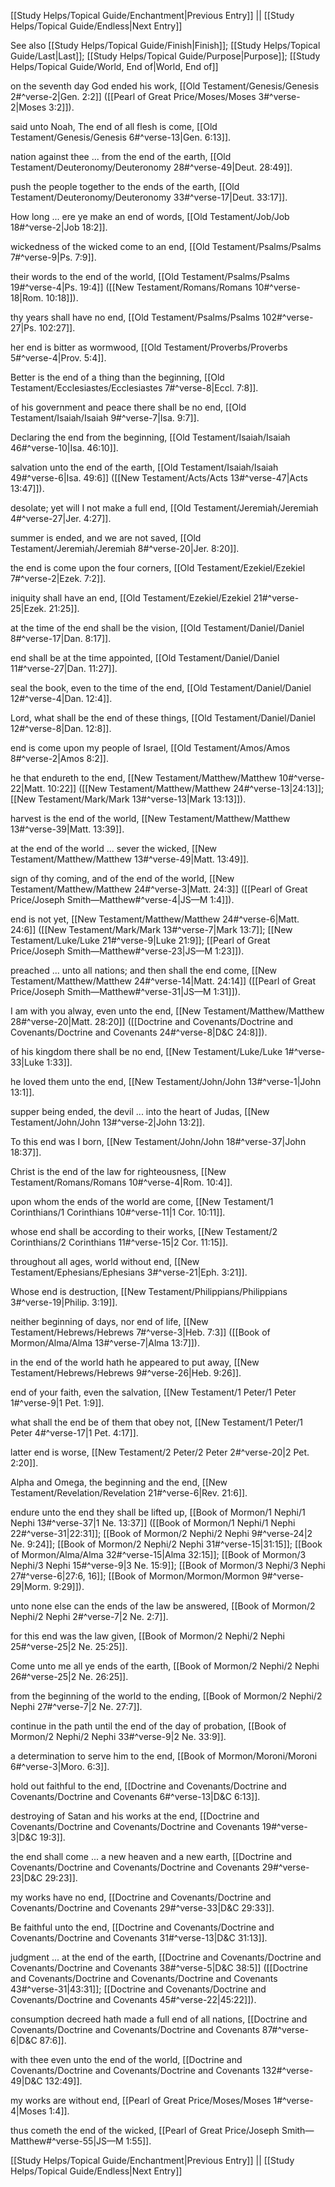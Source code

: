 [[Study Helps/Topical Guide/Enchantment|Previous Entry]]  ||  [[Study Helps/Topical Guide/Endless|Next Entry]]

 See also [[Study Helps/Topical Guide/Finish|Finish]]; [[Study Helps/Topical Guide/Last|Last]]; [[Study Helps/Topical Guide/Purpose|Purpose]]; [[Study Helps/Topical Guide/World, End of|World, End of]]

 on the seventh day God ended his work, [[Old Testament/Genesis/Genesis 2#^verse-2|Gen. 2:2]] ([[Pearl of Great Price/Moses/Moses 3#^verse-2|Moses 3:2]]).

 said unto Noah, The end of all flesh is come, [[Old Testament/Genesis/Genesis 6#^verse-13|Gen. 6:13]].

 nation against thee ... from the end of the earth, [[Old Testament/Deuteronomy/Deuteronomy 28#^verse-49|Deut. 28:49]].

 push the people together to the ends of the earth, [[Old Testament/Deuteronomy/Deuteronomy 33#^verse-17|Deut. 33:17]].

 How long ... ere ye make an end of words, [[Old Testament/Job/Job 18#^verse-2|Job 18:2]].

 wickedness of the wicked come to an end, [[Old Testament/Psalms/Psalms 7#^verse-9|Ps. 7:9]].

 their words to the end of the world, [[Old Testament/Psalms/Psalms 19#^verse-4|Ps. 19:4]] ([[New Testament/Romans/Romans 10#^verse-18|Rom. 10:18]]).

 thy years shall have no end, [[Old Testament/Psalms/Psalms 102#^verse-27|Ps. 102:27]].

 her end is bitter as wormwood, [[Old Testament/Proverbs/Proverbs 5#^verse-4|Prov. 5:4]].

 Better is the end of a thing than the beginning, [[Old Testament/Ecclesiastes/Ecclesiastes 7#^verse-8|Eccl. 7:8]].

 of his government and peace there shall be no end, [[Old Testament/Isaiah/Isaiah 9#^verse-7|Isa. 9:7]].

 Declaring the end from the beginning, [[Old Testament/Isaiah/Isaiah 46#^verse-10|Isa. 46:10]].

 salvation unto the end of the earth, [[Old Testament/Isaiah/Isaiah 49#^verse-6|Isa. 49:6]] ([[New Testament/Acts/Acts 13#^verse-47|Acts 13:47]]).

 desolate; yet will I not make a full end, [[Old Testament/Jeremiah/Jeremiah 4#^verse-27|Jer. 4:27]].

 summer is ended, and we are not saved, [[Old Testament/Jeremiah/Jeremiah 8#^verse-20|Jer. 8:20]].

 the end is come upon the four corners, [[Old Testament/Ezekiel/Ezekiel 7#^verse-2|Ezek. 7:2]].

 iniquity shall have an end, [[Old Testament/Ezekiel/Ezekiel 21#^verse-25|Ezek. 21:25]].

 at the time of the end shall be the vision, [[Old Testament/Daniel/Daniel 8#^verse-17|Dan. 8:17]].

 end shall be at the time appointed, [[Old Testament/Daniel/Daniel 11#^verse-27|Dan. 11:27]].

 seal the book, even to the time of the end, [[Old Testament/Daniel/Daniel 12#^verse-4|Dan. 12:4]].

 Lord, what shall be the end of these things, [[Old Testament/Daniel/Daniel 12#^verse-8|Dan. 12:8]].

 end is come upon my people of Israel, [[Old Testament/Amos/Amos 8#^verse-2|Amos 8:2]].

 he that endureth to the end, [[New Testament/Matthew/Matthew 10#^verse-22|Matt. 10:22]] ([[New Testament/Matthew/Matthew 24#^verse-13|24:13]]; [[New Testament/Mark/Mark 13#^verse-13|Mark 13:13]]).

 harvest is the end of the world, [[New Testament/Matthew/Matthew 13#^verse-39|Matt. 13:39]].

 at the end of the world ... sever the wicked, [[New Testament/Matthew/Matthew 13#^verse-49|Matt. 13:49]].

 sign of thy coming, and of the end of the world, [[New Testament/Matthew/Matthew 24#^verse-3|Matt. 24:3]] ([[Pearl of Great Price/Joseph Smith—Matthew#^verse-4|JS—M 1:4]]).

 end is not yet, [[New Testament/Matthew/Matthew 24#^verse-6|Matt. 24:6]] ([[New Testament/Mark/Mark 13#^verse-7|Mark 13:7]]; [[New Testament/Luke/Luke 21#^verse-9|Luke 21:9]]; [[Pearl of Great Price/Joseph Smith—Matthew#^verse-23|JS—M 1:23]]).

 preached ... unto all nations; and then shall the end come, [[New Testament/Matthew/Matthew 24#^verse-14|Matt. 24:14]] ([[Pearl of Great Price/Joseph Smith—Matthew#^verse-31|JS—M 1:31]]).

 I am with you alway, even unto the end, [[New Testament/Matthew/Matthew 28#^verse-20|Matt. 28:20]] ([[Doctrine and Covenants/Doctrine and Covenants/Doctrine and Covenants 24#^verse-8|D&C 24:8]]).

 of his kingdom there shall be no end, [[New Testament/Luke/Luke 1#^verse-33|Luke 1:33]].

 he loved them unto the end, [[New Testament/John/John 13#^verse-1|John 13:1]].

 supper being ended, the devil ... into the heart of Judas, [[New Testament/John/John 13#^verse-2|John 13:2]].

 To this end was I born, [[New Testament/John/John 18#^verse-37|John 18:37]].

 Christ is the end of the law for righteousness, [[New Testament/Romans/Romans 10#^verse-4|Rom. 10:4]].

 upon whom the ends of the world are come, [[New Testament/1 Corinthians/1 Corinthians 10#^verse-11|1 Cor. 10:11]].

 whose end shall be according to their works, [[New Testament/2 Corinthians/2 Corinthians 11#^verse-15|2 Cor. 11:15]].

 throughout all ages, world without end, [[New Testament/Ephesians/Ephesians 3#^verse-21|Eph. 3:21]].

 Whose end is destruction, [[New Testament/Philippians/Philippians 3#^verse-19|Philip. 3:19]].

 neither beginning of days, nor end of life, [[New Testament/Hebrews/Hebrews 7#^verse-3|Heb. 7:3]] ([[Book of Mormon/Alma/Alma 13#^verse-7|Alma 13:7]]).

 in the end of the world hath he appeared to put away, [[New Testament/Hebrews/Hebrews 9#^verse-26|Heb. 9:26]].

 end of your faith, even the salvation, [[New Testament/1 Peter/1 Peter 1#^verse-9|1 Pet. 1:9]].

 what shall the end be of them that obey not, [[New Testament/1 Peter/1 Peter 4#^verse-17|1 Pet. 4:17]].

 latter end is worse, [[New Testament/2 Peter/2 Peter 2#^verse-20|2 Pet. 2:20]].

 Alpha and Omega, the beginning and the end, [[New Testament/Revelation/Revelation 21#^verse-6|Rev. 21:6]].

 endure unto the end they shall be lifted up, [[Book of Mormon/1 Nephi/1 Nephi 13#^verse-37|1 Ne. 13:37]] ([[Book of Mormon/1 Nephi/1 Nephi 22#^verse-31|22:31]]; [[Book of Mormon/2 Nephi/2 Nephi 9#^verse-24|2 Ne. 9:24]]; [[Book of Mormon/2 Nephi/2 Nephi 31#^verse-15|31:15]]; [[Book of Mormon/Alma/Alma 32#^verse-15|Alma 32:15]]; [[Book of Mormon/3 Nephi/3 Nephi 15#^verse-9|3 Ne. 15:9]]; [[Book of Mormon/3 Nephi/3 Nephi 27#^verse-6|27:6, 16]]; [[Book of Mormon/Mormon/Mormon 9#^verse-29|Morm. 9:29]]).

 unto none else can the ends of the law be answered, [[Book of Mormon/2 Nephi/2 Nephi 2#^verse-7|2 Ne. 2:7]].

 for this end was the law given, [[Book of Mormon/2 Nephi/2 Nephi 25#^verse-25|2 Ne. 25:25]].

 Come unto me all ye ends of the earth, [[Book of Mormon/2 Nephi/2 Nephi 26#^verse-25|2 Ne. 26:25]].

 from the beginning of the world to the ending, [[Book of Mormon/2 Nephi/2 Nephi 27#^verse-7|2 Ne. 27:7]].

 continue in the path until the end of the day of probation, [[Book of Mormon/2 Nephi/2 Nephi 33#^verse-9|2 Ne. 33:9]].

 a determination to serve him to the end, [[Book of Mormon/Moroni/Moroni 6#^verse-3|Moro. 6:3]].

 hold out faithful to the end, [[Doctrine and Covenants/Doctrine and Covenants/Doctrine and Covenants 6#^verse-13|D&C 6:13]].

 destroying of Satan and his works at the end, [[Doctrine and Covenants/Doctrine and Covenants/Doctrine and Covenants 19#^verse-3|D&C 19:3]].

 the end shall come ... a new heaven and a new earth, [[Doctrine and Covenants/Doctrine and Covenants/Doctrine and Covenants 29#^verse-23|D&C 29:23]].

 my works have no end, [[Doctrine and Covenants/Doctrine and Covenants/Doctrine and Covenants 29#^verse-33|D&C 29:33]].

 Be faithful unto the end, [[Doctrine and Covenants/Doctrine and Covenants/Doctrine and Covenants 31#^verse-13|D&C 31:13]].

 judgment ... at the end of the earth, [[Doctrine and Covenants/Doctrine and Covenants/Doctrine and Covenants 38#^verse-5|D&C 38:5]] ([[Doctrine and Covenants/Doctrine and Covenants/Doctrine and Covenants 43#^verse-31|43:31]]; [[Doctrine and Covenants/Doctrine and Covenants/Doctrine and Covenants 45#^verse-22|45:22]]).

 consumption decreed hath made a full end of all nations, [[Doctrine and Covenants/Doctrine and Covenants/Doctrine and Covenants 87#^verse-6|D&C 87:6]].

 with thee even unto the end of the world, [[Doctrine and Covenants/Doctrine and Covenants/Doctrine and Covenants 132#^verse-49|D&C 132:49]].

 my works are without end, [[Pearl of Great Price/Moses/Moses 1#^verse-4|Moses 1:4]].

 thus cometh the end of the wicked, [[Pearl of Great Price/Joseph Smith—Matthew#^verse-55|JS—M 1:55]].

[[Study Helps/Topical Guide/Enchantment|Previous Entry]]  ||  [[Study Helps/Topical Guide/Endless|Next Entry]]